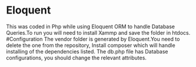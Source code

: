 # Eloquent
This was coded in Php while using Eloquent ORM to handle Database Queries.To run you will need to install Xammp and save the folder in htdocs.
#Configuration
The vendor folder is generated by Eloquent.You need to delete the one from the repository, Install composer which will handle installing of the dependencies listed.
The db.php file has Database configurations, you should change the relevant attributes.
